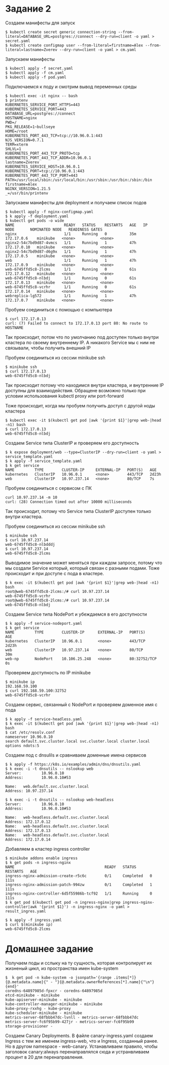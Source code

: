 # Задание 2

Создаем манифесты для запуск
```console
$ kubectl create secret generic connection-string --from-literal=DATABASE_URL=postgres://connect --dry-run=client -o yaml > secret.yaml
$ kubectl create configmap user --from-literal=firstname=Alex --from-literal=lastname=Zverev --dry-run=client -o yaml > cm.yaml
```

Запускаем манифесты 
```console
$ kubectl apply -f secret.yaml
$ kubectl apply -f cm.yaml
$ kubectl apply -f pod.yaml
```

Подключаемся к поду и смотрим вывод переменных среды
```console
$ kubectl exec -it nginx -- bash
$ printenv
KUBERNETES_SERVICE_PORT_HTTPS=443
KUBERNETES_SERVICE_PORT=443
DATABASE_URL=postgres://connect
HOSTNAME=nginx
PWD=/
PKG_RELEASE=1~bullseye
HOME=/root
KUBERNETES_PORT_443_TCP=tcp://10.96.0.1:443
NJS_VERSION=0.7.1
TERM=xterm
SHLVL=1
KUBERNETES_PORT_443_TCP_PROTO=tcp
KUBERNETES_PORT_443_TCP_ADDR=10.96.0.1
lastname=Zverev
KUBERNETES_SERVICE_HOST=10.96.0.1
KUBERNETES_PORT=tcp://10.96.0.1:443
KUBERNETES_PORT_443_TCP_PORT=443
PATH=/usr/local/sbin:/usr/local/bin:/usr/sbin:/usr/bin:/sbin:/bin
firstname=Alex
NGINX_VERSION=1.21.5
_=/usr/bin/printenv
```

Запускаем манифесты для deployment и получаем список подов
```console
$ kubectl apply -f nginx-configmap.yaml 
$ k apply -f deployment.yaml
$ kubectl get pods -o wide
NAME                      READY   STATUS    RESTARTS   AGE   IP            NODE       NOMINATED NODE   READINESS GATES
nginx                     1/1     Running   0          35m   172.17.0.6    minikube   <none>           <none>
nginx2-54c7bd9d87-4vmcs   1/1     Running   1          47h   172.17.0.10   minikube   <none>           <none>
nginx2-54c7bd9d87-d6g9x   1/1     Running   1          47h   172.17.0.5    minikube   <none>           <none>
web                       1/1     Running   1          47h   172.17.0.9    minikube   <none>           <none>
web-6745ffd5c8-2lcms      1/1     Running   0          61s   172.17.0.12   minikube   <none>           <none>
web-6745ffd5c8-nlbdj      1/1     Running   0          61s   172.17.0.13   minikube   <none>           <none>
web-6745ffd5c8-vcrhr      1/1     Running   0          61s   172.17.0.14   minikube   <none>           <none>
webreplica-lg572          1/1     Running   1          47h   172.17.0.7    minikube   <none>           <none>

```

Пробуем соединиться с помощью c компьютера
```console
$ curl 172.17.0.13
curl: (7) Failed to connect to 172.17.0.13 port 80: No route to HOSTNAME
```
Так происходит, потом что по умолчанию под доступен только внутри 
кластера по своему внутреннему IP. А никакого Service мы с ним
не связывали, чтобы получить внешний IP

Пробуем соединиться из сессии minikube ssh
```console
$ minikube ssh
$ curl 172.17.0.13
web-6745ffd5c8-nlbdj
```
Так происходит потому что находимся внутри кластера, и внутренние
IP доступны для взаимодействия. Обращене возможно только при
условии использования kubectl proxy или port-forward

Тоже происходит, когда мы пробуем получить доступ с другой ноды
кластера
```console
$ kubectl exec -it $(kubectl get pod |awk '{print $1}'|grep web-|head -n1) bash
$ curl 172.17.0.13
web-6745ffd5c8-nlbdj
```

Создаем Service типа ClusterIP и проверяем его доступность
```console
$ k expose deployment/web --type=ClusterIP --dry-run=client -o yaml > service_template.yaml
$ k apply -f service_template.yaml 
$ k get service
NAME         TYPE        CLUSTER-IP     EXTERNAL-IP   PORT(S)   AGE
kubernetes   ClusterIP   10.96.0.1      <none>        443/TCP   2d23h
web          ClusterIP   10.97.237.14   <none>        80/TCP    7s
```

Пробуем соединиться с сервисом с ПК
```console
curl 10.97.237.14 -m 10
curl: (28) Connection timed out after 10000 milliseconds
```
Так происходит, потому что Service типа ClusterIP доступен
только внутри кластера.

Пробуем соединиться из сессии minikube ssh
```console
$ minikube ssh
$ curl 10.97.237.14
web-6745ffd5c8-nlbdddj
$ curl 10.97.237.14
web-6745ffd5c8-2lcms
```
Выводимое значение может меняться при каждом запросе, потому
что мы создали Service который, который связан с разными подами.
Тоже происходит и при доступе с пода в кластере.
```console
$ k exec -it $(kubectl get pod |awk '{print $1}'|grep web-|head -n1) bash
root@web-6745ffd5c8-2lcms:/# curl 10.97.237.14
web-6745ffd5c8-vcrhr
root@web-6745ffd5c8-2lcms:/# curl 10.97.237.14
web-6745ffd5c8-nlbdj
```

Создаем Service типа NodePort и убеждаемся в его доступности
```console
$ k apply -f service-nodeport.yaml
$ k get service
NAME         TYPE        CLUSTER-IP      EXTERNAL-IP   PORT(S)        AGE
kubernetes   ClusterIP   10.96.0.1       <none>        443/TCP        2d23h
web          ClusterIP   10.97.237.14    <none>        80/TCP         30m
web-np       NodePort    10.106.25.248   <none>        80:32752/TCP   0s
```

Проверяем доступность по IP minikube
```console
$ minikube ip
192.168.59.100
$ curl 192.168.59.100:32752
web-6745ffd5c8-vcrhr
```

Создаем сервис, связанный с NodePort и проверяем доменное имя с пода
```console
$ k apply -f service-headless.yaml
$ k exec -it $(kubectl get pod |awk '{print $1}'|grep web-|head -n1) bash
$ cat /etc/resolv.conf
nameserver 10.96.0.10
search default.svc.cluster.local svc.cluster.local cluster.local
options ndots:5
```

Создаем под c dnsulils и сравниваем доменные имена сервисов
```console
$ k apply -f https://k8s.io/examples/admin/dns/dnsutils.yaml
$ k exec -i -t dnsutils -- nslookup web
Server:         10.96.0.10
Address:        10.96.0.10#53

Name:   web.default.svc.cluster.local
Address: 10.97.237.14

$ k exec -i -t dnsutils -- nslookup web-headless
Server:         10.96.0.10
Address:        10.96.0.10#53

Name:   web-headless.default.svc.cluster.local
Address: 172.17.0.12
Name:   web-headless.default.svc.cluster.local
Address: 172.17.0.13
Name:   web-headless.default.svc.cluster.local
Address: 172.17.0.14

```

Добавляем в кластер ingress controller
```console
$ minikube addons enable ingress
$ k get pods -n ingress-nginx
NAME                                        READY   STATUS      RESTARTS   AGE
ingress-nginx-admission-create-r5c6c        0/1     Completed   0          111s
ingress-nginx-admission-patch-994zw         0/1     Completed   1          111s
ingress-nginx-controller-6d5f55986b-tcf92   1/1     Running     0          111s
$ k get pod $(kubectl get pod -n ingress-nginx|grep ingress-nginx-controller|awk '{print $1}') -n ingress-nginx -o yaml > result_ingres.yaml

$ k apply -f ingress.yaml
$ curl $(minikube ip)
web-6745ffd5c8-2lcms
```

# Домашнее задание

Получаем поды и сслыку на ту сущность, которая контролирует их 
жизненый цикл, из пространства имен kube-system
```console
$  k get pod -n kube-system -o jsonpath='{range .items[*]}{@.metadata.name}{" - "}{@.metadata.ownerReferences[*].name}{"\n"}{end}'
coredns-64897985d-fpxcr - coredns-64897985d
etcd-minikube - minikube
kube-apiserver-minikube - minikube
kube-controller-manager-minikube - minikube
kube-proxy-rxxhg - kube-proxy
kube-scheduler-minikube - minikube
metrics-server-68fbbb47dc-lvnll - metrics-server-68fbbb47dc
metrics-server-fc6f95b99-427jr - metrics-server-fc6f95b99
storage-provisioner -
```

Создаем Canary Deployments. В файле canary-ingress.yaml создаем
Ingress с тем же именем ingress-web, что и Ingress, созданный
ранее. Но в другом namespace - web-canary. Устанавливаем 
правило, чтобы заголовок canary:always перенаправлялся сюда
и устранвливаем процент в 20 для перенаправления.
